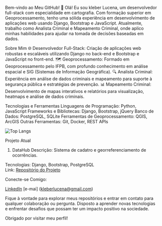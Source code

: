 Bem-vindo ao Meu GitHub! 👋
Olá! Eu sou kleber Lucena, um desenvolvedor full-stack com especialidade em cartografia. Com formação superior em Geoprocessamento, tenho uma sólida experiência em desenvolvimento de aplicações web usando Django, Bootstrap e JavaScript. Atualmente, trabalho como Analista Criminal e Mapeamento Criminal, onde aplico minhas habilidades para ajudar na tomada de decisões baseadas em dados.

Sobre Mim
🌐 Desenvolvedor Full-Stack: Criação de aplicações web robustas e escaláveis utilizando Django no back-end e Bootstrap e JavaScript no front-end.
🗺️ Geoprocessamento: Formado em Geoprocessamento pelo IFPB, com profundo conhecimento em análise espacial e SIG (Sistemas de Informação Geográfica).
🔍 Analista Criminal: Experiência em análise de dados criminais e mapeamento para suporte à segurança pública e estratégias de prevenção.
📊 Mapeamento Criminal: Desenvolvimento de mapas interativos e relatórios para visualização, heatmaps e análise de dados criminais.

Tecnologias e Ferramentas
Linguagens de Programação: Python, JavaScript
Frameworks e Bibliotecas: Django, Bootstrap, jQuery
Banco de Dados: PostgreSQL, SQLite
Ferramentas de Geoprocessamento: QGIS, ArcGIS
Outras Ferramentas: Git, Docker, REST APIs

![Top Langs](https://github-readme-stats.vercel.app/api/top-langs/?username=kleberlucena&layout=compact)

Projeto Atual

1. DataHub
Descrição: Sistema de cadatro e georreferenciamento de ocorrências.

Tecnologias: Django, Bootstrap, PostgreSQL </br>
Link: [Repositório do Projeto](https://github.com/kleberlucena/datahub)


Conecte-se Comigo:

[LinkedIn](https://www.linkedin.com/in/kleber-lucena-23847673/)
[e-mai] (kleberlucena@gmail.com)

Fique à vontade para explorar meus repositórios e entrar em contato para qualquer colaboração ou pergunta. Disposto a aprender novas tecnologias e enfrentar desafios que possam ter um impacto positivo na sociedade.

Obrigado por visitar meu perfil!
